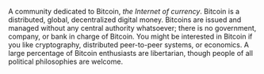 A community dedicated to Bitcoin, *the Internet of currency*. Bitcoin is a distributed, global, decentralized digital money. Bitcoins are issued and managed without any central authority whatsoever; there is no government, company, or bank in charge of Bitcoin. You might be interested in Bitcoin if you like cryptography, distributed peer-to-peer systems, or economics. A large percentage of Bitcoin enthusiasts are libertarian, though people of all political philosophies are welcome.
